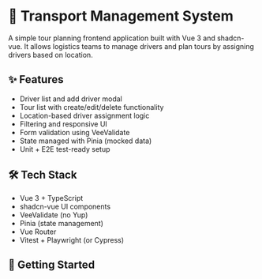 # 🚚 Transport Management System

A simple tour planning frontend application built with Vue 3 and shadcn-vue. It allows logistics teams to manage drivers and plan tours by assigning drivers based on location.

## ✨ Features

- Driver list and add driver modal
- Tour list with create/edit/delete functionality
- Location-based driver assignment logic
- Filtering and responsive UI
- Form validation using VeeValidate
- State managed with Pinia (mocked data)
- Unit + E2E test-ready setup

## 🛠️ Tech Stack

- Vue 3 + TypeScript
- shadcn-vue UI components
- VeeValidate (no Yup)
- Pinia (state management)
- Vue Router
- Vitest + Playwright (or Cypress)

## 🚀 Getting Started
